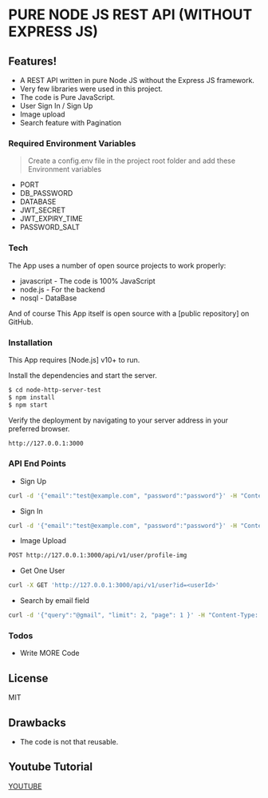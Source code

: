# PURE NODE JS REST API (WITHOUT EXPRESS JS) 


## Features!

- A REST API written in pure Node JS without the Express JS framework.
- Very few libraries were used in this project.
- The code is Pure JavaScript.
- User Sign In / Sign Up 
- Image upload 
- Search feature with Pagination  

### Required Environment Variables
>Create a config.env file in the project root folder and add these Environment variables
- PORT
- DB_PASSWORD
- DATABASE
- JWT_SECRET
- JWT_EXPIRY_TIME
- PASSWORD_SALT



### Tech

The App uses a number of open source projects to work properly:

* javascript - The code is 100% JavaScript
* node.js - For the backend
* nosql - DataBase 



And of course This App itself is open source with a [public repository]
 on GitHub.

### Installation

This App requires [Node.js] v10+ to run.

Install the dependencies and start the server.

```sh
$ cd node-http-server-test
$ npm install
$ npm start
```

Verify the deployment by navigating to your server address in your preferred browser.

```sh
http://127.0.0.1:3000
```

### API End Points

 - Sign Up
```sh
curl -d '{"email":"test@example.com", "password":"password"}' -H "Content-Type: application/json" -X POST http://127.0.0.1:3000/api/v1/auth/signup
```

 - Sign In
```sh
curl -d '{"email":"test@example.com", "password":"password"}' -H "Content-Type: application/json" -X POST http://127.0.0.1:3000/api/v1/auth/signin
```

 - Image Upload
```sh
POST http://127.0.0.1:3000/api/v1/user/profile-img
```

 - Get One User
```sh
curl -X GET 'http://127.0.0.1:3000/api/v1/user?id=<userId>'
```

 - Search by email field
```sh
curl -d '{"query":"@gmail", "limit": 2, "page": 1 }' -H "Content-Type: application/json" -X POST http://127.0.0.1:3000/api/v1/user/search
```

### Todos

 - Write MORE Code

License
----

MIT

## Drawbacks
* The code is not that reusable.

## Youtube Tutorial
[YOUTUBE](https://www.youtube.com/channel/UCHBEQxtc4La3kNW6nNJpubg)


